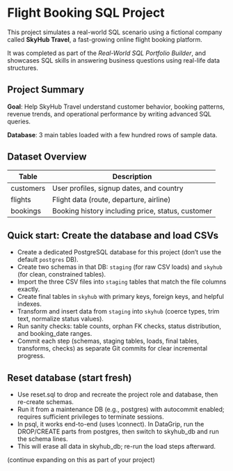 # Flight Booking SQL Project

This project simulates a real-world SQL scenario using a fictional company called **SkyHub Travel**, a fast-growing online flight booking platform.

It was completed as part of the *Real-World SQL Portfolio Builder*, and showcases SQL skills in answering business questions using real-life data structures.

## Project Summary

**Goal**: Help SkyHub Travel understand customer behavior, booking patterns, revenue trends, and operational performance by writing advanced SQL queries.

**Database**: 3 main tables loaded with a few hundred rows of sample data.

## Dataset Overview

| **Table**   | **Description**                                     |
|-------------|-----------------------------------------------------|
| customers | User profiles, signup dates, and country            |
| flights   | Flight data (route, departure, airline)         |
| bookings  | Booking history including price, status, customer   |


## Quick start: Create the database and load CSVs
- Create a dedicated PostgreSQL database for this project (don’t use the default `postgres` DB).
- Create two schemas in that DB: `staging` (for raw CSV loads) and `skyhub` (for clean, constrained tables).
- Import the three CSV files into `staging` tables that match the file columns exactly.
- Create final tables in `skyhub` with primary keys, foreign keys, and helpful indexes.
- Transform and insert data from `staging` into `skyhub` (coerce types, trim text, normalize status values).
- Run sanity checks: table counts, orphan FK checks, status distribution, and booking_date ranges.
- Commit each step (schemas, staging tables, loads, final tables, transforms, checks) as separate Git commits for clear incremental progress.

## Reset database (start fresh)
- Use reset.sql to drop and recreate the project role and database, then re-create schemas.
- Run it from a maintenance DB (e.g., postgres) with autocommit enabled; requires sufficient privileges to terminate sessions.
- In psql, it works end-to-end (uses \connect). In DataGrip, run the DROP/CREATE parts from postgres, then switch to skyhub_db and run the schema lines.
- This will erase all data in skyhub_db; re-run the load steps afterward.

(continue expanding on this as part of your project)